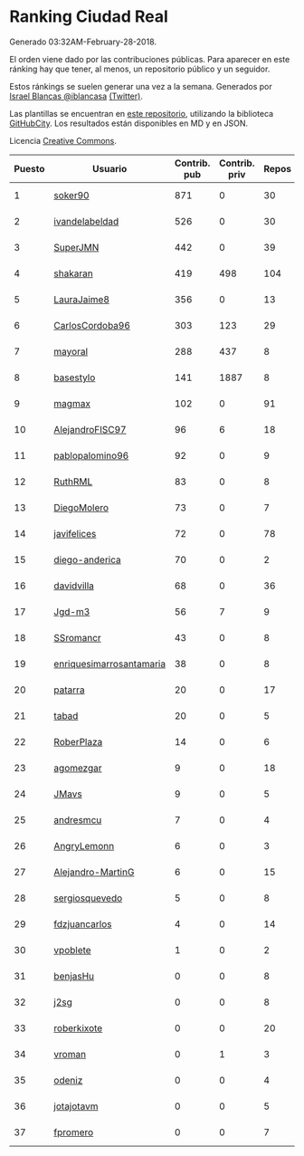 # Ranking Ciudad Real

Generado 03:32AM-February-28-2018.

El orden viene dado por las contribuciones públicas. Para aparecer en este ránking hay que tener, al menos, un repositorio público y un seguidor.

Estos ránkings se suelen generar una vez a la semana. Generados por [Israel Blancas @iblancasa](https://github.com/iblancasa/) [(Twitter)](https://twitter.com/iblancasa).

Las plantillas se encuentran en [este repositorio](https://github.com/iblancasa/GH-Spanish-Ranking), utilizando la biblioteca [GitHubCity](https://github.com/iblancasa/GitHubCity). Los resultados están disponibles en MD y en JSON.

Licencia [Creative Commons](https://creativecommons.org/licenses/by/4.0/).

| Puesto   |  Usuario  | Contrib. pub | Contrib. priv |Repos| Followers | Desde |  Avatar  |
|----------|-----------|--------------|---------------|-----|-----------|-------|----------|
|1|[soker90](https://github.com/soker90)|871|0|30|4|2014-08-03|![soker90](https://avatars0.githubusercontent.com/u/8345188)|
|2|[ivandelabeldad](https://github.com/ivandelabeldad)|526|0|30|4|2014-12-27|![ivandelabeldad](https://avatars3.githubusercontent.com/u/10326536)|
|3|[SuperJMN](https://github.com/SuperJMN)|442|0|39|34|2012-12-23|![SuperJMN](https://avatars0.githubusercontent.com/u/3109851)|
|4|[shakaran](https://github.com/shakaran)|419|498|104|26|2008-06-19|![shakaran](https://avatars0.githubusercontent.com/u/14254)|
|5|[LauraJaime8](https://github.com/LauraJaime8)|356|0|13|4|2016-09-27|![LauraJaime8](https://avatars3.githubusercontent.com/u/22475540)|
|6|[CarlosCordoba96](https://github.com/CarlosCordoba96)|303|123|29|19|2016-09-28|![CarlosCordoba96](https://avatars3.githubusercontent.com/u/22503199)|
|7|[mayoral](https://github.com/mayoral)|288|437|8|31|2008-04-06|![mayoral](https://avatars0.githubusercontent.com/u/5371)|
|8|[basestylo](https://github.com/basestylo)|141|1887|8|9|2015-03-16|![basestylo](https://avatars1.githubusercontent.com/u/11503528)|
|9|[magmax](https://github.com/magmax)|102|0|91|40|2011-01-26|![magmax](https://avatars3.githubusercontent.com/u/584026)|
|10|[AlejandroFISC97](https://github.com/AlejandroFISC97)|96|6|18|6|2017-02-19|![AlejandroFISC97](https://avatars2.githubusercontent.com/u/25884198)|
|11|[pablopalomino96](https://github.com/pablopalomino96)|92|0|9|4|2016-10-06|![pablopalomino96](https://avatars0.githubusercontent.com/u/22655548)|
|12|[RuthRML](https://github.com/RuthRML)|83|0|8|7|2016-09-28|![RuthRML](https://avatars0.githubusercontent.com/u/22493098)|
|13|[DiegoMolero](https://github.com/DiegoMolero)|73|0|7|8|2015-09-28|![DiegoMolero](https://avatars2.githubusercontent.com/u/14870400)|
|14|[javifelices](https://github.com/javifelices)|72|0|78|15|2013-02-24|![javifelices](https://avatars3.githubusercontent.com/u/3685015)|
|15|[diego-anderica](https://github.com/diego-anderica)|70|0|2|4|2016-09-20|![diego-anderica](https://avatars3.githubusercontent.com/u/22325064)|
|16|[davidvilla](https://github.com/davidvilla)|68|0|36|15|2011-06-08|![davidvilla](https://avatars2.githubusercontent.com/u/838459)|
|17|[Jgd-m3](https://github.com/Jgd-m3)|56|7|9|2|2017-03-21|![Jgd-m3](https://avatars3.githubusercontent.com/u/26570829)|
|18|[SSromancr](https://github.com/SSromancr)|43|0|8|3|2017-02-27|![SSromancr](https://avatars1.githubusercontent.com/u/26056669)|
|19|[enriquesimarrosantamaria](https://github.com/enriquesimarrosantamaria)|38|0|8|3|2015-10-19|![enriquesimarrosantamaria](https://avatars0.githubusercontent.com/u/15198291)|
|20|[patarra](https://github.com/patarra)|20|0|17|4|2012-09-04|![patarra](https://avatars1.githubusercontent.com/u/2276101)|
|21|[tabad](https://github.com/tabad)|20|0|5|4|2012-08-20|![tabad](https://avatars2.githubusercontent.com/u/2183103)|
|22|[RoberPlaza](https://github.com/RoberPlaza)|14|0|6|3|2018-02-19|![RoberPlaza](https://avatars2.githubusercontent.com/u/36627781)|
|23|[agomezgar](https://github.com/agomezgar)|9|0|18|17|2015-02-18|![agomezgar](https://avatars0.githubusercontent.com/u/11057399)|
|24|[JMavs](https://github.com/JMavs)|9|0|5|6|2015-09-11|![JMavs](https://avatars1.githubusercontent.com/u/14231017)|
|25|[andresmcu](https://github.com/andresmcu)|7|0|4|3|2014-04-01|![andresmcu](https://avatars2.githubusercontent.com/u/7127924)|
|26|[AngryLemonn](https://github.com/AngryLemonn)|6|0|3|9|2014-02-19|![AngryLemonn](https://avatars2.githubusercontent.com/u/6731364)|
|27|[Alejandro-MartinG](https://github.com/Alejandro-MartinG)|6|0|15|4|2015-09-05|![Alejandro-MartinG](https://avatars2.githubusercontent.com/u/14140693)|
|28|[sergiosquevedo](https://github.com/sergiosquevedo)|5|0|8|14|2012-04-28|![sergiosquevedo](https://avatars3.githubusercontent.com/u/1688176)|
|29|[fdzjuancarlos](https://github.com/fdzjuancarlos)|4|0|14|2|2013-09-27|![fdzjuancarlos](https://avatars3.githubusercontent.com/u/5560118)|
|30|[vpoblete](https://github.com/vpoblete)|1|0|2|2|2012-08-23|![vpoblete](https://avatars1.githubusercontent.com/u/2203544)|
|31|[benjasHu](https://github.com/benjasHu)|0|0|8|3|2014-09-28|![benjasHu](https://avatars2.githubusercontent.com/u/8950146)|
|32|[j2sg](https://github.com/j2sg)|0|0|8|2|2011-03-18|![j2sg](https://avatars3.githubusercontent.com/u/677220)|
|33|[roberkixote](https://github.com/roberkixote)|0|0|20|4|2011-02-10|![roberkixote](https://avatars3.githubusercontent.com/u/610447)|
|34|[vroman](https://github.com/vroman)|0|1|3|9|2009-01-09|![vroman](https://avatars3.githubusercontent.com/u/45230)|
|35|[odeniz](https://github.com/odeniz)|0|0|4|2|2013-02-19|![odeniz](https://avatars2.githubusercontent.com/u/3634016)|
|36|[jotajotavm](https://github.com/jotajotavm)|0|0|5|58|2013-12-10|![jotajotavm](https://avatars3.githubusercontent.com/u/6154935)|
|37|[fpromero](https://github.com/fpromero)|0|0|7|2|2014-11-06|![fpromero](https://avatars3.githubusercontent.com/u/9592895)|
